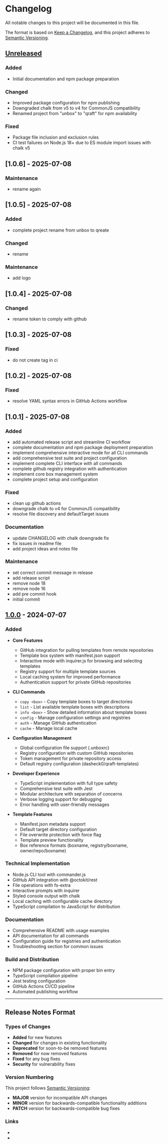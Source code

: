 # Changelog

All notable changes to this project will be documented in this file.

The format is based on [Keep a Changelog](https://keepachangelog.com/en/1.0.0/),
and this project adheres to [Semantic Versioning](https://semver.org/spec/v2.0.0.html).

## [Unreleased]

### Added
- Initial documentation and npm package preparation

### Changed
- Improved package configuration for npm publishing
- Downgraded chalk from v5 to v4 for CommonJS compatibility
- Renamed project from "unbox" to "qraft" for npm availability

### Fixed
- Package file inclusion and exclusion rules
- CI test failures on Node.js 18+ due to ES module import issues with chalk v5







## [1.0.6] - 2025-07-08

### Maintenance
- rename again

## [1.0.5] - 2025-07-08

### Added
- complete project rename from unbox to qreate

### Changed
- rename

### Maintenance
- add logo

## [1.0.4] - 2025-07-08

### Changed
- rename token to comply with github

## [1.0.3] - 2025-07-08

### Fixed
- do not create tag in ci

## [1.0.2] - 2025-07-08

### Fixed
- resolve YAML syntax errors in GitHub Actions workflow

## [1.0.1] - 2025-07-08

### Added
- add automated release script and streamline CI workflow
- complete documentation and npm package deployment preparation
- implement comprehensive interactive mode for all CLI commands
- add comprehensive test suite and project configuration
- implement complete CLI interface with all commands
- complete github registry integration with authentication
- implement core box management system
- complete project setup and configuration

### Fixed
- clean up github actions
- downgrade chalk to v4 for CommonJS compatibility
- resolve file discovery and defaultTarget issues

### Documentation
- update CHANGELOG with chalk downgrade fix
- fix issues in readme file
- add project ideas and notes file

### Maintenance
- set correct commit message in release
- add release script
- remove node 18
- remove node 16
- add pre commit hook
- initial commit

## [1.0.0] - 2024-07-07

### Added
- **Core Features**
  - GitHub integration for pulling templates from remote repositories
  - Template box system with manifest.json support
  - Interactive mode with inquirer.js for browsing and selecting templates
  - Registry support for multiple template sources
  - Local caching system for improved performance
  - Authentication support for private GitHub repositories

- **CLI Commands**
  - `copy <box>` - Copy template boxes to target directories
  - `list` - List available template boxes with descriptions
  - `info <box>` - Show detailed information about template boxes
  - `config` - Manage configuration settings and registries
  - `auth` - Manage GitHub authentication
  - `cache` - Manage local cache

- **Configuration Management**
  - Global configuration file support (.unboxrc)
  - Registry configuration with custom GitHub repositories
  - Token management for private repository access
  - Default registry configuration (dasheck0/qraft-templates)

- **Developer Experience**
  - TypeScript implementation with full type safety
  - Comprehensive test suite with Jest
  - Modular architecture with separation of concerns
  - Verbose logging support for debugging
  - Error handling with user-friendly messages

- **Template Features**
  - Manifest.json metadata support
  - Default target directory configuration
  - File overwrite protection with force flag
  - Template preview functionality
  - Box reference formats (boxname, registry/boxname, owner/repo/boxname)

### Technical Implementation
- Node.js CLI tool with commander.js
- GitHub API integration with @octokit/rest
- File operations with fs-extra
- Interactive prompts with inquirer
- Styled console output with chalk
- Local caching with configurable cache directory
- TypeScript compilation to JavaScript for distribution

### Documentation
- Comprehensive README with usage examples
- API documentation for all commands
- Configuration guide for registries and authentication
- Troubleshooting section for common issues

### Build and Distribution
- NPM package configuration with proper bin entry
- TypeScript compilation pipeline
- Jest testing configuration
- GitHub Actions CI/CD pipeline
- Automated publishing workflow

---

## Release Notes Format

### Types of Changes
- **Added** for new features
- **Changed** for changes in existing functionality
- **Deprecated** for soon-to-be removed features
- **Removed** for now removed features
- **Fixed** for any bug fixes
- **Security** for vulnerability fixes

### Version Numbering
This project follows [Semantic Versioning](https://semver.org/):
- **MAJOR** version for incompatible API changes
- **MINOR** version for backwards-compatible functionality additions
- **PATCH** version for backwards-compatible bug fixes

### Links
- [Unreleased]: https://github.com/dasheck0/qraft/compare/v1.0.0...HEAD
- [1.0.0]: https://github.com/dasheck0/qraft/releases/tag/v1.0.0
